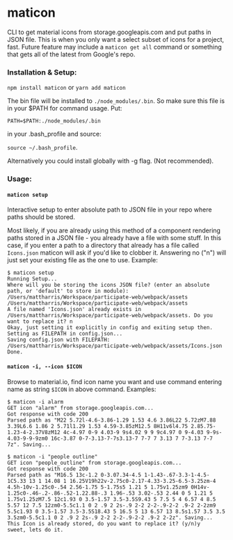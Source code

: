 # maticon

CLI to get material icons from storage.googleapis.com and put paths in JSON file.  This is when you only want a select subset of icons for a project, fast.  Future feature may include a `maticon get all` command or something that gets all of the latest from Google's repo.

### Installation & Setup:

`npm install maticon` or `yarn add maticon`

The bin file will be installed to `./node_modules/.bin`. So make sure this file is in your $PATH for command usage.  Put:

`PATH=$PATH:./node_modules/.bin`

in your .bash_profile and source:

`source ~/.bash_profile`.

Alternatively you could install globally with -g flag. (Not recommended).

### Usage:

#### `maticon setup`

Interactive setup to enter absolute path to JSON file in your repo where paths should be stored.

Most likely, if you are already using this method of a component rendering paths stored in a JSON file - you already have a file with some stuff.  In this case, if you enter a path to a directory that already has a file called `Icons.json` maticon will ask if you'd like to clobber it.  Answering no ("n") will just set your existing file as the one to use. Example:

```shell
$ maticon setup
Running Setup...
Where will you be storing the icons JSON file? (enter an absolute path, or 'default' to store in module): /Users/mattharris/Workspace/participate-web/webpack/assets
/Users/mattharris/Workspace/participate-web/webpack/assets
A file named 'Icons.json' already exists in /Users/mattharris/Workspace/participate-web/webpack/assets. Do you want to replace it? n
Okay, just setting it explicitly in config and exiting setup then.
Setting as FILEPATH in config.json...
Saving config.json with FILEPATH: /Users/mattharris/Workspace/participate-web/webpack/assets/Icons.json
Done.
```

#### `maticon -i, --icon $ICON `

Browse to material.io, find icon name you want and use command entering name as string `$ICON` in above command. Examples:

```shell
$ maticon -i alarm
GET icon "alarm" from storage.googleapis.com...
Got response with code 200
Parsed path as "M22 5.72l-4.6-3.86-1.29 1.53 4.6 3.86L22 5.72zM7.88 3.39L6.6 1.86 2 5.71l1.29 1.53 4.59-3.85zM12.5 8H11v6l4.75 2.85.75-1.23-4-2.37V8zM12 4c-4.97 0-9 4.03-9 9s4.02 9 9 9c4.97 0 9-4.03 9-9s-4.03-9-9-9zm0 16c-3.87 0-7-3.13-7-7s3.13-7 7-7 7 3.13 7 7-3.13 7-7 7z". Saving...
```

```shell
$ maticon -i "people outline"
GET icon "people_outline" from storage.googleapis.com...
Got response with code 200
Parsed path as "M16.5 13c-1.2 0-3.07.34-4.5 1-1.43-.67-3.3-1-4.5-1C5.33 13 1 14.08 1 16.25V19h22v-2.75c0-2.17-4.33-3.25-6.5-3.25zm-4 4.5h-10v-1.25c0-.54 2.56-1.75 5-1.75s5 1.21 5 1.75v1.25zm9 0H14v-1.25c0-.46-.2-.86-.52-1.22.88-.3 1.96-.53 3.02-.53 2.44 0 5 1.21 5 1.75v1.25zM7.5 12c1.93 0 3.5-1.57 3.5-3.5S9.43 5 7.5 5 4 6.57 4 8.5 5.57 12 7.5 12zm0-5.5c1.1 0 2 .9 2 2s-.9 2-2 2-2-.9-2-2 .9-2 2-2zm9 5.5c1.93 0 3.5-1.57 3.5-3.5S18.43 5 16.5 5 13 6.57 13 8.5s1.57 3.5 3.5 3.5zm0-5.5c1.1 0 2 .9 2 2s-.9 2-2 2-2-.9-2-2 .9-2 2-2z". Saving...
This Icon is already stored, do you want to replace it? (y/n)y
sweet, lets do it.
```
